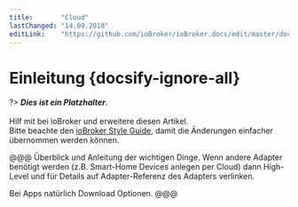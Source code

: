 ```yaml
---
title:       "Cloud"
lastChanged: "14.09.2018"
editLink:    "https://github.com/ioBroker/ioBroker.docs/edit/master/docs/cloud/README.md"
---
```


# Einleitung {docsify-ignore-all}

?> ***Dies ist ein Platzhalter***.
   <br><br>
   Hilf mit bei ioBroker und erweitere diesen Artikel.  
   Bitte beachte den [ioBroker Style Guide](community/styleguidedoc),
   damit die Änderungen einfacher übernommen werden können.

@@@
Überblick und Anleitung der wichtigen Dinge. Wenn andere Adapter benötigt werden
(z.B. Smart-Home Devices anlegen per Cloud) dann High-Level und für Details auf
Adapter-Referenz des Adapters verlinken.

Bei Apps natürlich Download Optionen.
@@@
